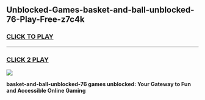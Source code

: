 
## Unblocked-Games-basket-and-ball-unblocked-76-Play-Free-z7c4k
<h3>
<a href="https://premium76.site?title=basket-and-ball-unblocked-76&ref=19M">CLICK TO PLAY</a></h3>
<hr>

<h3>
<a href="https://premium76.site?title=basket-and-ball-unblocked-76&ref=19M">CLICK 2 PLAY</a>
  
</h3>

<a href="https://premium76.site?title=basket-and-ball-unblocked-76&ref=19M"><img src="https://clearcache.store/games.png"></a>


**basket-and-ball-unblocked-76 games unblocked: Your Gateway to Fun and Accessible Online Gaming**
